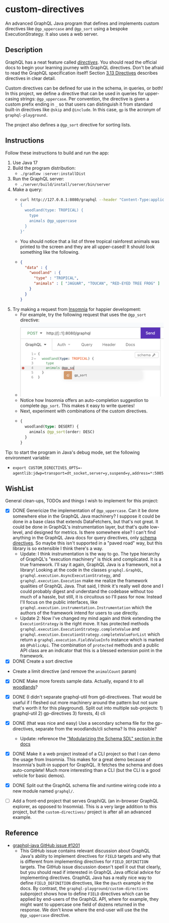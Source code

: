 # custom-directives

An advanced GraphQL Java program that defines and implements custom directives like `@gp_uppercase` and `@gp_sort` using
a bespoke ExecutionStrategy. It also uses a web server.

## Description

GraphQL has a neat feature called [_directives_](https://graphql.org/learn/queries/#directives). You should read the
official docs to begin your learning journey with GraphQL directives. Don't be afraid to read the GraphQL specification
itself! Section [3.13 Directives](https://spec.graphql.org/October2021/#sec-Type-System.Directives) describes directives
in clear detail.

Custom directives can be defined for use in the schema, in queries, or both! In this project, we define a directive that
can be used in queries for upper-casing strings: `@gp_uppercase`. Per convention, the directive is given a custom prefix
ending in `_` so that users can distinguish it from standard built-in directives like `@skip` and `@include`. In this
case, `gp` is the acronym of `graphql-playground.`

The project also defines a `@gp_sort` directive for sorting lists.

## Instructions

Follow these instructions to build and run the app:

1. Use Java 17
2. Build the program distribution:
    * `./gradlew :server:installDist`
3. Run the GraphQL server:
    * `./server/build/install/server/bin/server`
5. Make a query:
    * ```bash
      curl http://127.0.0.1:8080/graphql --header "Content-Type:application/graphql" --data ' 
      {
        woodland(type: TROPICAL) {
          type
          animals @gp_uppercase
        }
      }'
      ```
    * You should notice that a list of three tropical rainforest animals was printed to the screen and they are all
      upper-cased! It should look something like the following.
    * ```json
      {
        "data" : {
          "woodland" : {
            "type" : "TROPICAL",
            "animals" : [ "JAGUAR", "TOUCAN", "RED-EYED TREE FROG" ]
          }
        }
      }
      ```
6. Try making a request from [Insomnia](https://insomnia.rest/) for happier development:
    * For example, try the following request that uses the `@gp_sort` directive:
    * <img src="insomnia-screenshot.png" alt="insomnia-screenshot" width="500"/>
    * Notice how Insomnia offers an auto-completion suggestion to complete `@gp_sort`. This makes it easy to write
      queries! 
    * Next, experiment with combinations of the custom directives.
    * ```graphql
      {
        woodland(type: DESERT) {
          animals @gp_sort(order: DESC)
        }
      }
      ```

Tip: to start the program in Java's debug mode, set the following environment variable:
* `export CUSTOM_DIRECTIVES_OPTS=-agentlib:jdwp=transport=dt_socket,server=y,suspend=y,address=*:5005`

## WishList

General clean-ups, TODOs and things I wish to implement for this project:

* [x] DONE Genericize the implementation of `@gp_uppercase`. Can it be done somewhere else in the GraphQL Java machinery? I
  suppose it could be done in a base class that extends DataFetchers, but that's not great. It could be done in GraphQL's
  instrumentation layer, but that's quite low-level, and designed for metrics. Is there somewhere else? I can't find
  anything in the GraphQL Java docs for query directives, only [schema directives](https://www.graphql-java.com/documentation/sdl-directives).
  So maybe this isn't supported in a "paved road" way, but this library is so extensible I think there's a way.
  * Update: I think instrumentation is the way to go. The type hierarchy of GraphQL's "execution machinery" is thick and
    complicated. It is a true framework. I'll say it again, GraphQL Java is a framework, not a library! Looking at the
    code in the classes `graphql.GraphQL`, `graphql.execution.AsyncExecutionStrategy`, and `graphql.execution.Execution`
    make me realize the framework qualities of GraphQL Java. That said, I think it's really well done and I could
    probably digest and understand the codebase without too much of a hassle, but still, it is circuitous so I'll pass
    for now. Instead I'll focus on the public interfaces, like `graphql.execution.instrumentation.Instrumentation` which
    the authors of the framework intend for users to use directly.
  * Update 2: Now I've changed my mind again and think extending the `ExecutionStrategy` is the right move. It has
    protected methods `graphql.execution.ExecutionStrategy.completeValue` and `graphql.execution.ExecutionStrategy.completeValueForList`
    which return a `graphql.execution.FieldValueInfo` instance which is marked as `@PublicApi`. The combination of `protected`
    methods and a public API class are an indicator that this is a blessed extension point in the framework.
* [x] DONE Create a sort directive
* Create a limit directive (and remove the `animalCount` param)
* [x] DONE Make more forests sample data. Actually, expand it to all [woodlands](https://en.wikipedia.org/wiki/Woodland)?
* [x] DONE (I didn't separate graphql-util from gd-directivees. That would be useful if I fleshed out more machinery around the pattern but not sure that's worth it for this playground). Split out into multiple sub-projects: 1) graphql-util 2) gp-directives 3) forests, 4) cli
* [x] DONE (that was nice and easy) Use a secondary schema file for the gp-directives, separate from the woodlands/cli schema? Is this possible?
  * Update: reference the ["Modularizing the Schema SDL" section in the docs](https://www.graphql-java.com/documentation/schema)  
* [x] DONE Make it a web project instead of a CLI project so that I can demo the usage from Insomnia. This makes for
  a great demo because of Insomnia's built-in support for GraphQL. It fetches the schema and does auto-complete! Much
  more interesting than a CLI (but the CLI is a good vehicle for basic demos).
* [x] DONE Split out the GraphQL schema file and runtime wiring code into a new module named `graphql/`.
* [ ] Add a front-end project that serves GraphiQL (an in-browser GraphQL explorer, as opposed to Insomnia). This is a
  very large addition to this project, but the `custom-directives/` project is after all an advanced example. 


## Reference

* [graphql-java GitHub issue #1201](https://github.com/graphql-java/graphql-java/issues/1201)
  * This GitHub issue contains relevant discussion about GraphQL Java's ability to implement directives for `FIELD`
    targets and why that is different from implementing directives for `FIELD_DEFINITION` targets. The GitHub issue
    discussion doesn't spell it out that clearly, but you should read if interested in GraphQL Java official advice for
    implementing directives. GraphQL Java has a really nice way to define `FIELD_DEFINITION` directives, like the `@auth`
    example in the docs. By contrast, the `graphql-playground/custom-directives` subproject shows how to define `FIELD`
    directives which can be applied by end-users of the GraphQL API, where for example, they might want to uppercase
    one field of dozens returned in the response. We don't know where the end-user will use the the `@gp_uppercase`
    directive. 

